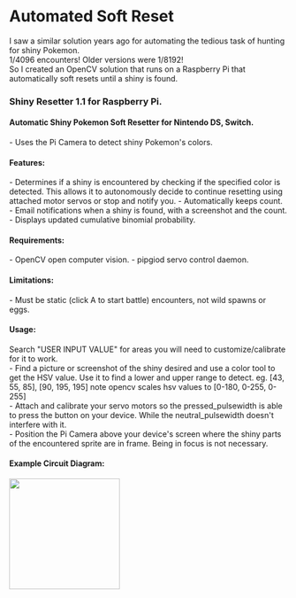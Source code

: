 # Automated Soft Reset
I saw a similar solution years ago for automating the tedious task of hunting for shiny Pokemon. <br>
1/4096 encounters! Older versions were 1/8192!<br>
So I created an OpenCV solution that runs on a Raspberry Pi that automatically soft resets until a shiny is found.<br>


<h3>Shiny Resetter 1.1 for Raspberry Pi.</h3>                                                       
                                                                                            
<h4>Automatic Shiny Pokemon Soft Resetter for Nintendo DS, Switch. </h4>                           
  -  Uses the Pi Camera to detect shiny Pokemon's colors. <br>                                  
                                                                                            
<h4>Features:</h4>                                                                                   
  -  Determines if a shiny is encountered by checking if the specified color                
     is detected. This allows it to autonomously decide to continue resetting               
     using attached motor servos or stop and notify you.                                     
  -  Automatically keeps count.                                                              
  -  Email notifications when a shiny is found, with a screenshot and the count.             
  -  Displays updated cumulative binomial probability. <br>                                   
                                                                                            
<h4>Requirements:</h4>                                                                               
  -  OpenCV open computer vision.                                                            
  -  pipgiod servo control daemon.                                                           
                                                                                            
<h4>Limitations:</h4>                                                                                
  -  Must be static (click A to start battle) encounters, not wild spawns or eggs.           
                                                                                            
<h4>Usage:</h4>                                                                                      
  Search "USER INPUT VALUE" for areas you will need to customize/calibrate for it to work.<br>   
  -  Find a picture or screenshot of the shiny desired and use a color tool to get          
     the HSV value. Use it to find a lower and upper range to detect.                        
         eg. [43, 55, 85], [90, 195, 195] note opencv scales hsv values to [0-180, 0-255, 0-255] <br>
  -  Attach and calibrate your servo motors so the pressed_pulsewidth is able to press      
     the button on your device. While the neutral_pulsewidth doesn't interfere with it. <br>     
  -  Position the Pi Camera above your device's screen where the shiny parts of the         
     encountered sprite are in frame. Being in focus is not necessary. <br>    

<h4>Example Circuit Diagram:</h4>     
<img src="https://user-images.githubusercontent.com/10005573/147976917-bfce26ea-17a5-4122-a78c-d959c8213df3.jpg" width="200" height="200" />

